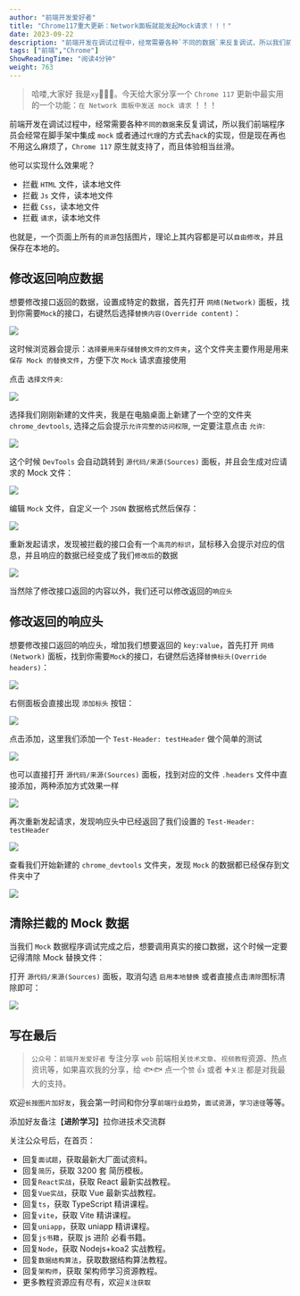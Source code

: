 ```yaml
---
author: "前端开发爱好者"
title: "Chrome117重大更新：Network面板就能发起Mock请求！！！"
date: 2023-09-22
description: "前端开发在调试过程中，经常需要各种`不同的数据`来反复调试，所以我们前端程序员会经常在脚手架中集成`mock`或者通过`代理`的方式去`hack`的实现"
tags: ["前端","Chrome"]
ShowReadingTime: "阅读4分钟"
weight: 763
---
```

> 哈喽,大家好 我是`xy`👨🏻‍💻。今天给大家分享一个 `Chrome 117` 更新中最实用的一个功能：`在 Network 面板中发送 mock 请求` ！！！

前端开发在调试过程中，经常需要各种`不同的数据`来反复调试，所以我们前端程序员会经常在脚手架中集成 `mock` 或者通过`代理`的方式去`hack`的实现，但是现在再也不用这么麻烦了，`Chrome 117` 原生就支持了，而且体验相当丝滑。

他可以实现什么效果呢？

*   拦截 `HTML` 文件，读本地文件
*   拦截 `Js` 文件，读本地文件
*   拦截 `Css`，读本地文件
*   拦截 `请求`，读本地文件

也就是，一个页面上所有的`资源`包括图片，理论上其内容都是可以`自由修改`，并且保存在本地的。

修改返回响应数据
--------

想要修改接口返回的数据，设置成特定的数据，首先打开 `网络(Network)` 面板，找到你需要`Mock`的接口，右键然后选择`替换内容(Override content)`：

![](https://p3-juejin.byteimg.com/tos-cn-i-k3u1fbpfcp/ccf445710a474c109f5f030a021a48c6~tplv-k3u1fbpfcp-jj-mark:3024:0:0:0:q75.awebp#?w=956&h=636&s=122295&e=png&b=2a2a2a)

这时候浏览器会提示：`选择要用来存储替换文件的文件夹`，这个文件夹主要作用是用来`保存 Mock 的替换文件`，方便下次 `Mock` 请求直接使用

点击 `选择文件夹`:

![](https://p3-juejin.byteimg.com/tos-cn-i-k3u1fbpfcp/344976404f134e43929857e95f28b37d~tplv-k3u1fbpfcp-jj-mark:3024:0:0:0:q75.awebp#?w=956&h=665&s=116509&e=png&b=2a2a2a)

选择我们刚刚新建的文件夹，我是在电脑桌面上新建了一个空的文件夹 `chrome_devtools`, 选择之后会提示`允许完整的访问权限`, 一定要注意点击 `允许`:

![](https://p3-juejin.byteimg.com/tos-cn-i-k3u1fbpfcp/d33c5b0e7a31414f84de92500099c6e8~tplv-k3u1fbpfcp-jj-mark:3024:0:0:0:q75.awebp#?w=956&h=663&s=120765&e=png&b=2b2b2b)

这个时候 `DevTools` 会自动跳转到 `源代码/来源(Sources)` 面板，并且会生成对应请求的 Mock 文件：

![](https://p3-juejin.byteimg.com/tos-cn-i-k3u1fbpfcp/3f555a5720a1456da541f6f51770219b~tplv-k3u1fbpfcp-jj-mark:3024:0:0:0:q75.awebp#?w=956&h=636&s=55007&e=png&b=2a2a2a)

编辑 `Mock` 文件，自定义一个 `JSON` 数据格式然后保存：

![](https://p3-juejin.byteimg.com/tos-cn-i-k3u1fbpfcp/9ae76a2c4cdd41d48da669183cda27e7~tplv-k3u1fbpfcp-jj-mark:3024:0:0:0:q75.awebp#?w=956&h=636&s=53440&e=png&b=2a2a2a)

重新发起请求，发现被拦截的接口会有一个`高亮的标识`，鼠标移入会提示对应的信息，并且响应的数据已经变成了我们`修改后`的数据

![](https://p3-juejin.byteimg.com/tos-cn-i-k3u1fbpfcp/31b27b6a70534c9595714956034c8a4f~tplv-k3u1fbpfcp-jj-mark:3024:0:0:0:q75.awebp#?w=956&h=636&s=80704&e=png&b=292929)

当然除了修改接口返回的内容以外，我们还可以修改返回的`响应头`

修改返回的响应头
--------

想要修改接口返回的响应头，增加我们想要返回的 `key:value`，首先打开 `网络(Network)` 面板，找到你需要`Mock`的接口，右键然后选择`替换标头(Override headers)`：

![](https://p3-juejin.byteimg.com/tos-cn-i-k3u1fbpfcp/f6d37e780c1846099ddf5352035ea286~tplv-k3u1fbpfcp-jj-mark:3024:0:0:0:q75.awebp#?w=956&h=636&s=119186&e=png&b=2b2b2b)

右侧面板会直接出现 `添加标头` 按钮：

![](https://p3-juejin.byteimg.com/tos-cn-i-k3u1fbpfcp/712b98e4c4c649d5a6e5b954b63ca12d~tplv-k3u1fbpfcp-jj-mark:3024:0:0:0:q75.awebp#?w=956&h=636&s=103359&e=png&b=2b2b2b)

点击添加，这里我们添加一个 `Test-Header: testHeader` 做个简单的测试

![](https://p3-juejin.byteimg.com/tos-cn-i-k3u1fbpfcp/88e3fd2af07242f68ccf4c49fab1a179~tplv-k3u1fbpfcp-jj-mark:3024:0:0:0:q75.awebp#?w=956&h=636&s=102992&e=png&b=2b2b2b)

也可以直接打开 `源代码/来源(Sources)` 面板，找到对应的文件 `.headers` 文件中直接添加，两种添加方式效果一样

![](https://p3-juejin.byteimg.com/tos-cn-i-k3u1fbpfcp/ff9a0c63f9be430db0fe35c3a5ac3147~tplv-k3u1fbpfcp-jj-mark:3024:0:0:0:q75.awebp#?w=956&h=636&s=57420&e=png&b=2a2a2a)

再次重新发起请求，发现响应头中已经返回了我们设置的 `Test-Header: testHeader`

![](https://p3-juejin.byteimg.com/tos-cn-i-k3u1fbpfcp/d8377393b66843f3bd50f2ddc5f9ed06~tplv-k3u1fbpfcp-jj-mark:3024:0:0:0:q75.awebp#?w=952&h=636&s=104237&e=png&b=2b2b2b)

查看我们开始新建的 `chrome_devtools` 文件夹，发现 `Mock` 的数据都已经保存到文件夹中了

![](https://p3-juejin.byteimg.com/tos-cn-i-k3u1fbpfcp/ad3b4a5f2615492ab9f32735080b0ef2~tplv-k3u1fbpfcp-jj-mark:3024:0:0:0:q75.awebp#?w=721&h=182&s=14949&e=png&b=191919)

清除拦截的 Mock 数据
-------------

当我们 `Mock` 数据程序调试完成之后，想要调用真实的接口数据，这个时候一定要记得清除 Mock 替换文件：

打开 `源代码/来源(Sources)` 面板，取消勾选 `启用本地替换` 或者直接点击`清除`图标清除即可：

![](https://p3-juejin.byteimg.com/tos-cn-i-k3u1fbpfcp/976815727bbc42ea882f1d4eeb3f38d1~tplv-k3u1fbpfcp-jj-mark:3024:0:0:0:q75.awebp#?w=956&h=636&s=54255&e=png&b=2a2a2a)

写在最后
----

> `公众号`：`前端开发爱好者` 专注分享 `web` 前端相关`技术文章`、`视频教程`资源、热点资讯等，如果喜欢我的分享，给 🐟🐟 点一个`赞` 👍 或者 ➕`关注` 都是对我最大的支持。

欢迎`长按图片加好友`，我会第一时间和你分享`前端行业趋势`，`面试资源`，`学习途径`等等。

添加好友备注【**进阶学习**】拉你进技术交流群

关注公众号后，在首页：

*   回复`面试题`，获取最新大厂面试资料。
*   回复`简历`，获取 3200 套 简历模板。
*   回复`React实战`，获取 React 最新实战教程。
*   回复`Vue实战`，获取 Vue 最新实战教程。
*   回复`ts`，获取 TypeScript 精讲课程。
*   回复`vite`，获取 Vite 精讲课程。
*   回复`uniapp`，获取 uniapp 精讲课程。
*   回复`js书籍`，获取 js 进阶 必看书籍。
*   回复`Node`，获取 Nodejs+koa2 实战教程。
*   回复`数据结构算法`，获取数据结构算法教程。
*   回复`架构师`，获取 架构师学习资源教程。
*   更多教程资源应有尽有，欢迎`关注获取`